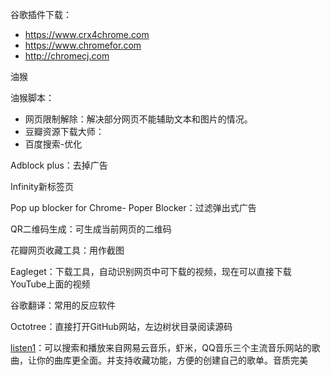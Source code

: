 
谷歌插件下载：

-  https://www.crx4chrome.com
-  https://www.chromefor.com
-  http://chromecj.com

油猴

油猴脚本：
- 网页限制解除：解决部分网页不能辅助文本和图片的情况。
- 豆瓣资源下载大师：
- 百度搜索-优化
	
Adblock plus：去掉广告

Infinity新标签页
	
Pop up blocker for Chrome- Poper Blocker：过滤弹出式广告

QR二维码生成：可生成当前网页的二维码

花瓣网页收藏工具：用作截图

Eagleget：下载工具，自动识别网页中可下载的视频，现在可以直接下载YouTube上面的视频

谷歌翻译：常用的反应软件

Octotree：直接打开GitHub网站，左边树状目录阅读源码

[listen1](https://github.com/listen1/listen1_chrome_extension)：可以搜索和播放来自网易云音乐，虾米，QQ音乐三个主流音乐网站的歌曲，让你的曲库更全面。并支持收藏功能，方便的创建自己的歌单。音质完美
	


